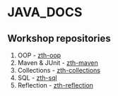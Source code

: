 # JAVA_DOCS

## Workshop repositories

1. OOP - [zth-oop](https://github.com/ocpodariu/zth-oop)
2. Maven & JUnit - [zth-maven](https://github.com/ocpodariu/zth-maven)
3. Collections - [zth-collections](https://github.com/ocpodariu/zth-collections)
4. SQL - [zth-sql](https://github.com/ocpodariu/zth-sql)
5. Reflection - [zth-reflection](https://github.com/ocpodariu/zth-reflection)